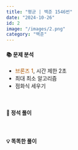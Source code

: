 ```yaml
---
title: "평균 | 백준 1546번"
date: "2024-10-26"
id: 2
image: "/images/2.png"
category: "백준"
---
```

<h4><strong>📚 문제 분석</strong></h4>

- <stong style="color:#ad5600">브론즈 1</stong>, 시간 제한 2초
- 최대 최소 알고리즘
- 점화식 세우기

<style>
  .code-block {
    font-family: 'jetbrains-mono-regular', monospace;
    font-size: 1.1em;
    overflow-x: auto;
  }
</style>
<br/>

<details>
<summary style="display: inline; white-space: nowrap;"><h4><strong>📓 정석 풀이</strong></h4></summary>

<div class="code-block " style="margin-bottom: 20px">

```c++
#include <iostream>
#include <vector>
#include <algorithm>
using namespace std;

int main()
{
    int N;
    cin >> N;
    
    vector<float> scores(N, 0);
    for(int i = 0; i < N; i++){
        cin >> scores[i];
    }
    
    int max = *max_element(scores.begin(), scores.end());
    
    float sum = 0;
    for(int i = 0; i < N; i++){
        scores[i] = scores[i] / max * 100;
        sum += scores[i];
    }
    
    float avg = sum / N;
    
    cout << avg << '\n';
    
    return 0;
}
```
</div>
</details>

<br/>
<details>
<summary style="display: inline; white-space: nowrap;"><h4><strong>💡 똑똑한 풀이</strong></h4></summary>

<div class="code-block">

```c++
#include <iostream>
using namespace std;

int main()
{
    int N;
    cin >> N;
    
    float sum = 0.0;
    int max = -1;
    for(int i = 0; i < N; i++){
        int temp;
        cin >> temp;
        
        if (temp > max){
            max = temp;
        }
        
        sum += temp;
    }
    
    float avg = sum / max * 100 / N;
    
    cout << avg << '\n';
    
    return 0;
}
```
</div>
</details>